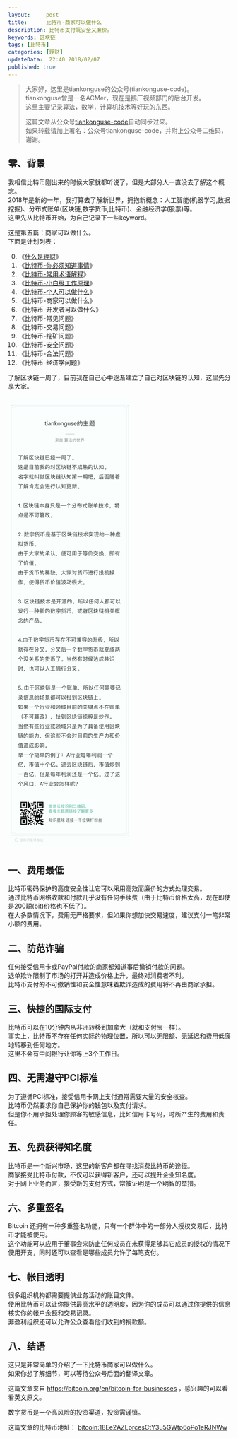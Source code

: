 ```yaml
---   
layout:     post  
title:      比特币-商家可以做什么  
description: 比特币支付既安全又廉价。  
keywords: 区块链  
tags: [比特币]  
categories: [理财]  
updateData:  22:40 2018/02/07
published: true  
---  
```

  
  
>   
> 大家好，这里是tiankonguse的公众号(tiankonguse-code)。    
> tiankonguse曾是一名ACMer，现在是鹅厂视频部门的后台开发。    
> 这里主要记录算法，数学，计算机技术等好玩的东西。   
>      
> 这篇文章从公众号[tiankonguse-code](https://mp.weixin.qq.com/s/XD3ZL6cUSDh4UCrC8eMoLw)自动同步过来。    
> 如果转载请加上署名：公众号tiankonguse-code，并附上公众号二维码，谢谢。  
>    
  

## 零、背景 

我相信比特币刚出来的时候大家就都听说了，但是大部分人一直没去了解这个概念。  
2018年是新的一年，我打算去了解新世界，拥抱新概念：人工智能(机器学习,数据挖掘)、分布式账单(区块链,数字货币,比特币)、金融经济学(股票)等。  
这里先从比特币开始，为自己记录下一些keyword。  


这是第五篇：商家可以做什么。  
下面是计划列表：  

0. 《[什么是理财](http://mp.weixin.qq.com/s/jghH-D6CC_mGEFkkNnvC3A)》
1. 《[比特币-你必须知道事情](http://mp.weixin.qq.com/s/pu8e18eC2mBQxB9z01ETjg)》  
2. 《[比特币-常用术语解释](https://mp.weixin.qq.com/s/3P9Tv6iO89p6xHpD1r_41Q)》  
3. 《[比特币-小白级工作原理](http://mp.weixin.qq.com/s/boeL6G5UVVEA3hVXiWDSWw)》  
4. 《[比特币-个人可以做什么](http://mp.weixin.qq.com/s/erz3_s5zksrM9E72mi0GNQ)》  
5. 《比特币-商家可以做什么》  
6. 《比特币-开发者可以做什么》  
7. 《比特币-常见问题》   
8. 《比特币-交易问题》  
9. 《比特币-挖矿问题》  
10. 《比特币-安全问题》  
11. 《比特币-合法问题》  
12. 《比特币-经济学问题》 



了解区块链一周了，目前我在自己心中逐渐建立了自己对区块链的认知，这里先分享大家。  


![](/images/2018/02/20180207005152.png)  




## 一、费用最低

比特币密码保护的高度安全性让它可以采用高效而廉价的方式处理交易。  
通过比特币网络收款和付款几乎没有任何手续费（由于比特币价格太高，现在即使是200聪(bit)价格也不低了）。  
在大多数情况下，费用无严格要求，但如果你想加快交易速度，建议支付一笔非常小额的费用。  



## 二、防范诈骗

任何接受信用卡或PayPal付款的商家都知道事后撤销付款的问题。  
退单欺诈限制了市场的打开并造成价格上升，最终对消费者不利。  
比特币支付的不可撤销性和安全性意味着欺诈造成的费用将不再由商家承担。 


## 三、快捷的国际支付

比特币可以在10分钟内从非洲转移到加拿大（就和支付宝一样）。  
事实上，比特币不存在任何实际的物理位置，所以可以无限额、无延迟和费用低廉地转移到任何地方。  
这里不会有中间银行让你等上3个工作日。

## 四、无需遵守PCI标准

为了遵循PCI标准，接受信用卡网上支付通常需要大量的安全核查。  
比特币仍然要求你自己保护你的钱包以及支付请求。  
但是你不用承担处理你顾客的敏感信息，比如信用卡号码，时所产生的费用和责任。  


## 五、免费获得知名度

比特币是一个新兴市场，这里的新客户都在寻找消费比特币的途径。  
商家接受比特币付款，不仅可以获得新客户，还可以提升企业知名度。  
对于网上业务而言，接受新的支付方式，常被证明是一个明智的举措。  

## 六、多重签名

Bitcoin 还拥有一种多重签名功能，只有一个群体中的一部分人授权交易后，比特币才能被使用。  
这个功能可以应用于董事会来防止任何成员在未获得足够其它成员的授权的情况下使用开支，同时还可以查看是哪些成员允许了每笔支付。  
  
## 七、帐目透明

很多组织机构都需要提供业务活动的账目文件。  
使用比特币可以让你提供最高水平的透明度，因为你的成员可以通过你提供的信息核实你的帐户余额和交易记录。  
非盈利组织还可以允许公众查看他们收到的捐款额。  

## 八、结语  


这只是非常简单的介绍了一下比特币商家可以做什么。  
如果你想了解细节，可以等待公众号后面的翻译文章。  

这篇文章来自 https://bitcoin.org/en/bitcoin-for-businesses ，感兴趣的可以看看英文原文。  


 
数字货币是一个高风险的投资渠道，投资需谨慎。  

这篇文章的比特币地址： [bitcoin:18Ee2AZLprcesCtY3u5GWtp6oPo1eRJNWw](bitcoin:18Ee2AZLprcesCtY3u5GWtp6oPo1eRJNWw)     

